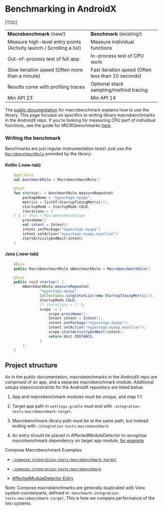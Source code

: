 # Benchmarking in AndroidX

[TOC]

<!-- Copied from macrobenchmark docs -->

<table>
    <tr>
      <td><strong>Macrobenchmark</strong> (new!)</td>
      <td><strong>Benchmark</strong> (existing!)</td>
    </tr>
    <tr>
        <td>Measure high-level entry points (Activity launch / Scrolling a list)</td>
        <td>Measure individual functions</td>
    </tr>
    <tr>
        <td>Out-of-process test of full app</td>
        <td>In-process test of CPU work</td>
    </tr>
    <tr>
        <td>Slow iteration speed (Often more than a minute)</td>
        <td>Fast iteration speed (Often less than 10 seconds)</td>
    </tr>
    <tr>
        <td>Results come with profiling traces</td>
        <td>Optional stack sampling/method tracing</td>
    </tr>
    <tr>
        <td>Min API 23</td>
        <td>Min API 14</td>
    </tr>
</table>

The
[public documentation](https://developer.android.com/studio/profile/macrobenchmark)
for macrobenchmark explains how to use the library. This page focuses on
specifics to writing library macrobenchmarks in the AndroidX repo. If you're
looking for measuring CPU perf of individual functions, see the guide for
MICRObenchmarks [here](benchmarking).

### Writing the benchmark

Benchmarks are just regular instrumentation tests! Just use the
[`MacrobenchmarkRule`](https://cs.android.com/androidx/platform/frameworks/support/+/androidx-main:benchmark/macro-junit4/src/main/java/androidx/benchmark/macro/junit4/MacrobenchmarkRule.kt)
provided by the library:

<section class="tabs">

#### Kotlin {.new-tab}

```kotlin
    @get:Rule
    val benchmarkRule = MacrobenchmarkRule()

    @Test
    fun startup() = benchmarkRule.measureRepeated(
        packageName = "mypackage.myapp",
        metrics = listOf(StartupTimingMetric()),
        startupMode = StartupMode.COLD,
        iterations = 5
    ) { // this = MacrobenchmarkScope
        pressHome()
        val intent = Intent()
        intent.setPackage("mypackage.myapp")
        intent.setAction("mypackage.myapp.myaction")
        startActivityAndWait(intent)
    }
```

#### Java {.new-tab}

```java
    @Rule
    public MacrobenchmarkRule mBenchmarkRule = MacrobenchmarkRule()

    @Test
    public void startup() {
        mBenchmarkRule.measureRepeated(
                "mypackage.myapp",
                Collections.singletonList(new StartupTimingMetric()),
                StartupMode.COLD,
                /* iterations = */ 5,
                scope -> {
                    scope.pressHome();
                    Intent intent = Intent();
                    intent.setPackage("mypackage.myapp");
                    intent.setAction("mypackage.myapp.myaction");
                    scope.startActivityAndWait(intent);
                    return Unit.INSTANCE;
                }
        );
    }
```

</section>

## Project structure

As in the public documentation, macrobenchmarks in the AndroidX repo are
comprised of an app, and a separate macrobenchmark module. Additional setups
steps/constraints for the AndroidX repository are listed below.

1.  App and macrobenchmark modules must be unique, and map 1:1.

1.  Target app path in `settings.gradle` must end with
    `:integration-tests:macrobenchmark-target`.

1.  Macrobenchmark library path must be at the same path, but instead ending
    with `:integration-tests:macrobenchmark`

1.  An entry should be placed in AffectedModuleDetector to recognize
    macrobenchmark dependency on target app module,
    [for example](https://cs.android.com/androidx/platform/frameworks/support/+/androidx-main:buildSrc/src/main/kotlin/androidx/build/dependencyTracker/AffectedModuleDetector.kt;l=518;drc=cfb504756386b6225a2176d1d6efe2f55d4fa564)

Compose Macrobenchmark Examples:

*   [`:compose:integration-tests:macrobenchmark-target`](https://cs.android.com/androidx/platform/frameworks/support/+/androidx-main:compose/integration-tests/macrobenchmark-target/)

*   [`:compose:integration-tests:macrobenchmark`](https://cs.android.com/androidx/platform/frameworks/support/+/androidx-main:compose/integration-tests/macrobenchmark/)

*   [AffectedModuleDetector Entry](https://cs.android.com/androidx/platform/frameworks/support/+/androidx-main:buildSrc/src/main/kotlin/androidx/build/dependencyTracker/AffectedModuleDetector.kt;l=526;drc=cfb504756386b6225a2176d1d6efe2f55d4fa564)

Note: Compose macrobenchmarks are generally duplicated with View system
counterparts, defined in `:benchmark:integration-tests:macrobenchmark-target`.
This is how we compare performance of the two systems.
